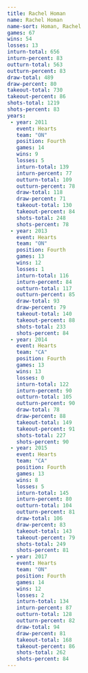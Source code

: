 ```yaml
---
title: Rachel Homan
name: Rachel Homan
name-sort: Homan, Rachel
games: 67
wins: 54
losses: 13
inturn-total: 656
inturn-percent: 83
outturn-total: 563
outturn-percent: 83
draw-total: 489
draw-percent: 80
takeout-total: 730
takeout-percent: 86
shots-total: 1219
shots-percent: 83
years:
 - year: 2011
   event: Hearts
   team: "ON"
   position: Fourth
   games: 14
   wins: 9
   losses: 5
   inturn-total: 139
   inturn-percent: 77
   outturn-total: 109
   outturn-percent: 78
   draw-total: 118
   draw-percent: 71
   takeout-total: 130
   takeout-percent: 84
   shots-total: 248
   shots-percent: 78
 - year: 2013
   event: Hearts
   team: "ON"
   position: Fourth
   games: 13
   wins: 12
   losses: 1
   inturn-total: 116
   inturn-percent: 84
   outturn-total: 117
   outturn-percent: 85
   draw-total: 93
   draw-percent: 79
   takeout-total: 140
   takeout-percent: 88
   shots-total: 233
   shots-percent: 84
 - year: 2014
   event: Hearts
   team: "CA"
   position: Fourth
   games: 13
   wins: 13
   losses: 0
   inturn-total: 122
   inturn-percent: 90
   outturn-total: 105
   outturn-percent: 90
   draw-total: 78
   draw-percent: 88
   takeout-total: 149
   takeout-percent: 91
   shots-total: 227
   shots-percent: 90
 - year: 2015
   event: Hearts
   team: "CA"
   position: Fourth
   games: 13
   wins: 8
   losses: 5
   inturn-total: 145
   inturn-percent: 80
   outturn-total: 104
   outturn-percent: 81
   draw-total: 106
   draw-percent: 83
   takeout-total: 143
   takeout-percent: 79
   shots-total: 249
   shots-percent: 81
 - year: 2017
   event: Hearts
   team: "ON"
   position: Fourth
   games: 14
   wins: 12
   losses: 2
   inturn-total: 134
   inturn-percent: 87
   outturn-total: 128
   outturn-percent: 82
   draw-total: 94
   draw-percent: 81
   takeout-total: 168
   takeout-percent: 86
   shots-total: 262
   shots-percent: 84
---
```

